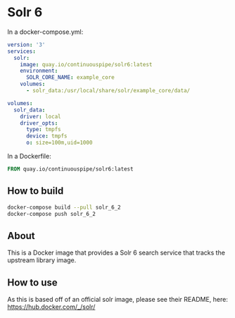 # Solr 6

In a docker-compose.yml:
```yml
version: '3'
services:
  solr:
    image: quay.io/continuouspipe/solr6:latest
    environment:
      SOLR_CORE_NAME: example_core
    volumes:
      - solr_data:/usr/local/share/solr/example_core/data/

volumes:
  solr_data:
    driver: local
    driver_opts:
      type: tmpfs
      device: tmpfs
      o: size=100m,uid=1000
```

In a Dockerfile:
```Dockerfile
FROM quay.io/continuouspipe/solr6:latest
```

## How to build
```bash
docker-compose build --pull solr_6_2
docker-compose push solr_6_2
```

## About

This is a Docker image that provides a Solr 6 search service that tracks the upstream library image.

## How to use

As this is based off of an official solr image, please see their README, here:
https://hub.docker.com/_/solr/
